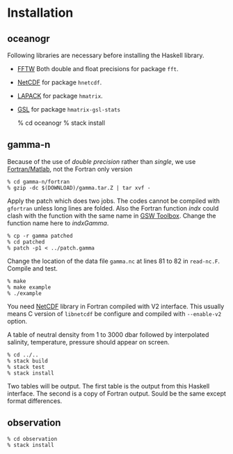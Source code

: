 # Installation

## oceanogr

Following libraries are necessary before installing the Haskell library.

- [FFTW](http://www.fftw.org) Both double and float precisions for package `fft`.
- [NetCDF](https://www.unidata.ucar.edu/software/netcdf/) for package `hnetcdf`.
- [LAPACK](http://www.netlib.org/lapack/) for package `hmatrix`.
- [GSL](https://www.gnu.org/software/gsl/) for package `hmatrix-gsl-stats`

    % cd oceanogr
    % stack install

## gamma-n

Because of the use of *double precision* rather than *single*, we use [Fortran/Matlab](http://www.teos-10.org/preteos10_software/neutral_density.html), not the Fortran only version

    % cd gamma-n/fortran
    % gzip -dc $(DOWNLOAD)/gamma.tar.Z | tar xvf -

Apply the patch which does two jobs.
The codes cannot be compiled with `gfortran` unless long lines are folded. Also the Fortran function *indx* could clash with the function with the same name in [GSW Toolbox](http://www.teos-10.org/software.htm). Change the function name here to *indxGamma*.

    % cp -r gamma patched
    % cd patched
    % patch -p1 < ../patch.gamma

Change the location of the data file `gamma.nc` at lines 81 to 82 in `read-nc.F`. Compile and test.

    % make
    % make example
    % ./example

You need [NetCDF](https://www.unidata.ucar.edu/software/netcdf/) library in Fortran compiled with V2 interface. This usually means C version of `libnetcdf` be configure and compiled with `--enable-v2` option.

A table of neutral density from 1 to 3000 dbar followed by interpolated salinity, temperature, pressure should appear on screen.

    % cd ../..
    % stack build
    % stack test
    % stack install

Two tables will be output. The first table is the output from this Haskell interface. The second is a copy of Fortran output. Sould be the same except format differences.

## observation

    % cd observation
    % stack install
